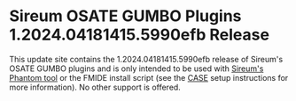 # Sireum OSATE GUMBO Plugins 1.2024.04181415.5990efb Release

This update site contains the 1.2024.04181415.5990efb release of Sireum's OSATE GUMBO plugins and is only
intended to be used with [Sireum's Phantom tool](https://github.com/sireum/phantom)
or the FMIDE install script (see the
[CASE](https://github.com/sireum/case-env#setting-up-fmide-and-hamr-only)
setup instructions for more information). No other support is offered.
